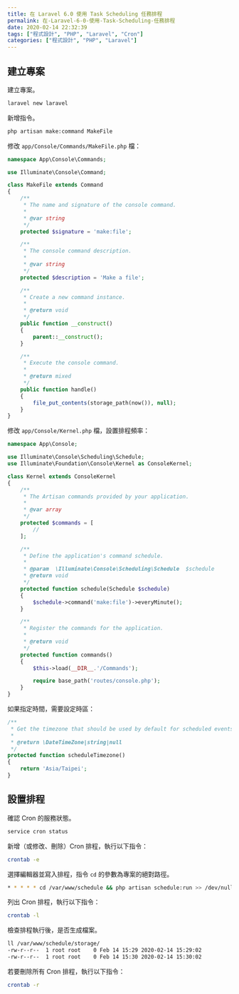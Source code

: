 ```yaml
---
title: 在 Laravel 6.0 使用 Task Scheduling 任務排程
permalink: 在-Laravel-6-0-使用-Task-Scheduling-任務排程
date: 2020-02-14 22:32:39
tags: ["程式設計", "PHP", "Laravel", "Cron"]
categories: ["程式設計", "PHP", "Laravel"]
---
```


## 建立專案

建立專案。

```BASH
laravel new laravel
```

新增指令。

```BASH
php artisan make:command MakeFile
```

修改 `app/Console/Commands/MakeFile.php` 檔：

```PHP
namespace App\Console\Commands;

use Illuminate\Console\Command;

class MakeFile extends Command
{
    /**
     * The name and signature of the console command.
     *
     * @var string
     */
    protected $signature = 'make:file';

    /**
     * The console command description.
     *
     * @var string
     */
    protected $description = 'Make a file';

    /**
     * Create a new command instance.
     *
     * @return void
     */
    public function __construct()
    {
        parent::__construct();
    }

    /**
     * Execute the console command.
     *
     * @return mixed
     */
    public function handle()
    {
        file_put_contents(storage_path(now()), null);
    }
}
```

修改 `app/Console/Kernel.php` 檔，設置排程頻率：

```PHP
namespace App\Console;

use Illuminate\Console\Scheduling\Schedule;
use Illuminate\Foundation\Console\Kernel as ConsoleKernel;

class Kernel extends ConsoleKernel
{
    /**
     * The Artisan commands provided by your application.
     *
     * @var array
     */
    protected $commands = [
        //
    ];

    /**
     * Define the application's command schedule.
     *
     * @param  \Illuminate\Console\Scheduling\Schedule  $schedule
     * @return void
     */
    protected function schedule(Schedule $schedule)
    {
        $schedule->command('make:file')->everyMinute();
    }

    /**
     * Register the commands for the application.
     *
     * @return void
     */
    protected function commands()
    {
        $this->load(__DIR__.'/Commands');

        require base_path('routes/console.php');
    }
}
```

如果指定時間，需要設定時區：

```PHP
/**
 * Get the timezone that should be used by default for scheduled events.
 *
 * @return \DateTimeZone|string|null
 */
protected function scheduleTimezone()
{
    return 'Asia/Taipei';
}
```

## 設置排程

確認 Cron 的服務狀態。

```BASH
service cron status
```

新增（或修改、刪除）Cron 排程，執行以下指令：

```BASH
crontab -e
```

選擇編輯器並寫入排程，指令 `cd` 的參數為專案的絕對路徑。

```BASH
* * * * * cd /var/www/schedule && php artisan schedule:run >> /dev/null 2>&1
```

列出 Cron 排程，執行以下指令：

```BASH
crontab -l
```

檢查排程執行後，是否生成檔案。

```BASH
ll /var/www/schedule/storage/
-rw-r--r--  1 root root    0 Feb 14 15:29 2020-02-14 15:29:02
-rw-r--r--  1 root root    0 Feb 14 15:30 2020-02-14 15:30:02
```

若要刪除所有 Cron 排程，執行以下指令：

```BASH
crontab -r
```
